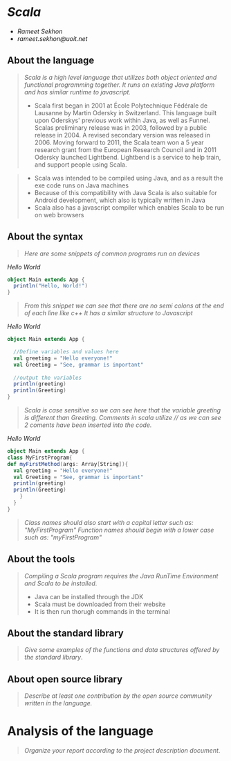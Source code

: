 # _Scala_

- _Rameet Sekhon_
- _rameet.sekhon@uoit.net_

## About the language

> _Scala is a high level language that utilizes both object oriented and functional programming together. It runs on existing Java platform and has similar runtime to javascript._
>
> - Scala first began in 2001 at  École Polytechnique Fédérale de Lausanne by Martin Odersky in Switzerland. This language built upon Oderskys' previous work within Java, as well as Funnel. Scalas preliminary release was in 2003, followed by a public release in 2004. A revised secondary version was released in 2006. Moving forward to 2011, the Scala team won a 5 year research grant from the European Research Council and in 2011 Odersky launched Lightbend. Lightbend is a service to help train, and support people using Scala.

> - Scala was intended to be compiled using Java, and as a result the exe code runs on Java machines
> - Because of this compatibility with Java Scala is also suitable for Android development, which also is typically written in Java
> - Scala also has a javascript compiler which enables Scala to be run on web browsers

## About the syntax

> _Here are some snippets of common programs run on devices_

*Hello World*

```Scala
object Main extends App {
  println("Hello, World!")
}
```
> _From this snippet we can see that there are no semi colons at the end of each line like c++_
> _It has a similar structure to Javascript_

*Hello World*

```Scala
object Main extends App {

  //Define variables and values here
  val greeting = "Hello everyone!"
  val Greeting = "See, grammar is important"
  
  //output the variables
  println(greeting)
  println(Greeting)
}
```
> _Scala is case sensitive so we can see here that the variable greeting is different than Greeting._
> _Comments in scala utilize // as we can see 2 coments have been inserted into the code._

*Hello World*

```Scala
object Main extends App {
class MyFirstProgram{
def myFirstMethod(args: Array[String]){
  val greeting = "Hello everyone!"
  val Greeting = "See, grammar is important"
  println(greeting)
  println(Greeting)
    }
  }
}
```
> _Class names should also start with a capital letter such as: "MyFirstProgram"_
> _Function names should begin with a lower case such as: "myFirstProgram"_

## About the tools

> _Compiling a Scala program requires the Java RunTime Environment and Scala to be installed_.
> - Java can be installed through the JDK
> - Scala must be downloaded from their website
> - It is then run thorugh commands in the terminal

## About the standard library

> _Give some examples of the functions and data structures
> offered by the standard library_.

## About open source library

> _Describe at least one contribution by the open source
community written in the language._

# Analysis of the language

> _Organize your report according to the project description
document_.


